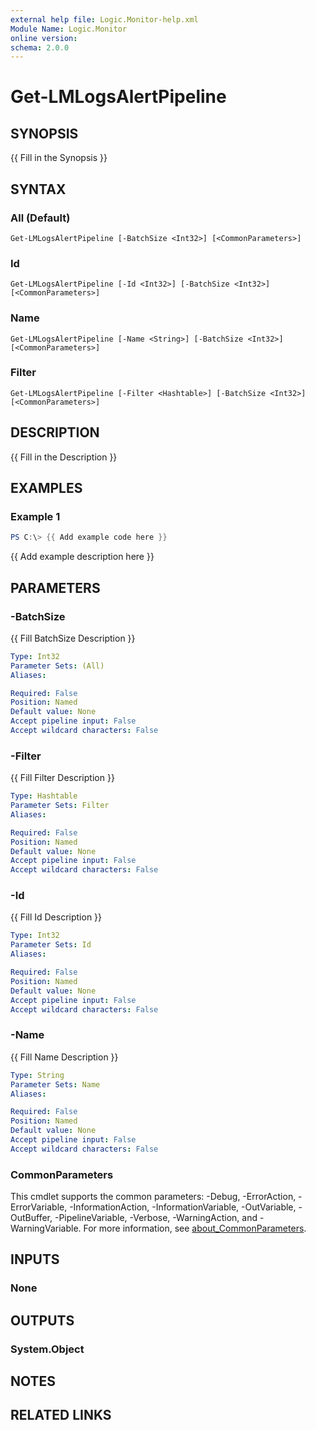 ```yaml
---
external help file: Logic.Monitor-help.xml
Module Name: Logic.Monitor
online version:
schema: 2.0.0
---
```


# Get-LMLogsAlertPipeline

## SYNOPSIS
{{ Fill in the Synopsis }}

## SYNTAX

### All (Default)
```
Get-LMLogsAlertPipeline [-BatchSize <Int32>] [<CommonParameters>]
```

### Id
```
Get-LMLogsAlertPipeline [-Id <Int32>] [-BatchSize <Int32>] [<CommonParameters>]
```

### Name
```
Get-LMLogsAlertPipeline [-Name <String>] [-BatchSize <Int32>] [<CommonParameters>]
```

### Filter
```
Get-LMLogsAlertPipeline [-Filter <Hashtable>] [-BatchSize <Int32>] [<CommonParameters>]
```

## DESCRIPTION
{{ Fill in the Description }}

## EXAMPLES

### Example 1
```powershell
PS C:\> {{ Add example code here }}
```

{{ Add example description here }}

## PARAMETERS

### -BatchSize
{{ Fill BatchSize Description }}

```yaml
Type: Int32
Parameter Sets: (All)
Aliases:

Required: False
Position: Named
Default value: None
Accept pipeline input: False
Accept wildcard characters: False
```

### -Filter
{{ Fill Filter Description }}

```yaml
Type: Hashtable
Parameter Sets: Filter
Aliases:

Required: False
Position: Named
Default value: None
Accept pipeline input: False
Accept wildcard characters: False
```

### -Id
{{ Fill Id Description }}

```yaml
Type: Int32
Parameter Sets: Id
Aliases:

Required: False
Position: Named
Default value: None
Accept pipeline input: False
Accept wildcard characters: False
```

### -Name
{{ Fill Name Description }}

```yaml
Type: String
Parameter Sets: Name
Aliases:

Required: False
Position: Named
Default value: None
Accept pipeline input: False
Accept wildcard characters: False
```

### CommonParameters
This cmdlet supports the common parameters: -Debug, -ErrorAction, -ErrorVariable, -InformationAction, -InformationVariable, -OutVariable, -OutBuffer, -PipelineVariable, -Verbose, -WarningAction, and -WarningVariable. For more information, see [about_CommonParameters](http://go.microsoft.com/fwlink/?LinkID=113216).

## INPUTS

### None
## OUTPUTS

### System.Object
## NOTES

## RELATED LINKS
